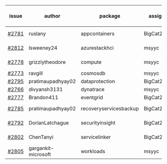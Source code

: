 | issue | author | package | assignee | bot advice | created date of issue | target release date | date from target |
| ------ | ------ | ------ | ------ | ------ | ------ | ------ | :-----: |
| [#2781](https://github.com/Azure/sdk-release-request/issues/2781) | ruslany | appcontainers | BigCat20196 | new comment.  <br> | 05-12 | 05-24 |   |
| [#2812](https://github.com/Azure/sdk-release-request/issues/2812) | lsweeney24 | azurestackhci | msyyc | new issue ! <br> | 05-16 | 05-30 |   |
| [#2778](https://github.com/Azure/sdk-release-request/issues/2778) | grizzlytheodore | compute | msyyc | new comment.  <br> | 05-11 | 05-13 |   |
| [#2773](https://github.com/Azure/sdk-release-request/issues/2773) | ravgill | cosmosdb | msyyc |   | 05-10 | 05-12 |   |
| [#2795](https://github.com/Azure/sdk-release-request/issues/2795) | pratimaupadhyay02 | dataprotection | BigCat20196 |   | 05-13 | 05-30 |   |
| [#2766](https://github.com/Azure/sdk-release-request/issues/2766) | divyansh3131 | dynatrace | msyyc |   | 05-10 | 06-07 |   |
| [#2777](https://github.com/Azure/sdk-release-request/issues/2777) | Brandon411 | eventgrid | BigCat20196 |   | 05-11 | 05-13 |   |
| [#2785](https://github.com/Azure/sdk-release-request/issues/2785) | pratimaupadhyay02 | recoveryservicesbackup | BigCat20196 |   release date < 2 ! <br> | 05-12 | 05-16 | -1 |
| [#2792](https://github.com/Azure/sdk-release-request/issues/2792) | DorianLatchague | securityinsight | BigCat20196 |   release date < 2 ! <br> | 05-12 | 05-16 | -1 |
| [#2802](https://github.com/Azure/sdk-release-request/issues/2802) | ChenTanyi | servicelinker | BigCat20196 |   release date < 2 ! <br> | 05-16 | 05-19 | 1 |
| [#2805](https://github.com/Azure/sdk-release-request/issues/2805) | gargankit-microsoft | workloads | msyyc | new comment.  <br> | 05-16 | 06-15 |   |
